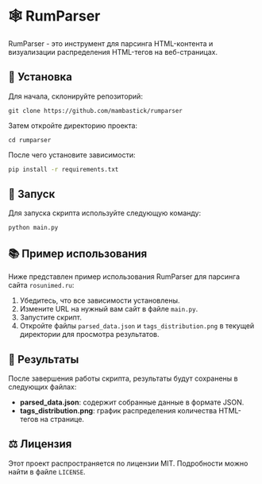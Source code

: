 # 🕸️ RumParser

RumParser - это инструмент для парсинга HTML-контента и визуализации распределения HTML-тегов на веб-страницах.

## 🔧 Установка

Для начала, склонируйте репозиторий:
```
git clone https://github.com/mambastick/rumparser
```

Затем откройте директорию проекта:
```
cd rumparser
```

После чего установите зависимости:
```sh
pip install -r requirements.txt
```

## 🚀 Запуск

Для запуска скрипта используйте следующую команду:

```sh
python main.py
```

## 📚 Пример использования

Ниже представлен пример использования RumParser для парсинга сайта `rosunimed.ru`:

1. Убедитесь, что все зависимости установлены.
2. Измените URL на нужный вам сайт в файле `main.py`.
3. Запустите скрипт.
4. Откройте файлы `parsed_data.json` и `tags_distribution.png` в текущей директории для просмотра результатов.

## 📁 Результаты

После завершения работы скрипта, результаты будут сохранены в следующих файлах:

- **parsed_data.json**: содержит собранные данные в формате JSON.
- **tags_distribution.png**: график распределения количества HTML-тегов на странице.

## ⚖️ Лицензия

Этот проект распространяется по лицензии MIT. Подробности можно найти в файле `LICENSE`.

